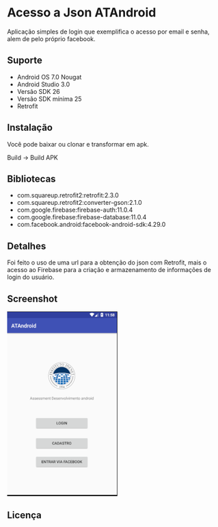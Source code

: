 # Acesso a Json ATAndroid
Aplicação simples de login que exemplifica o acesso por email e senha, alem de pelo próprio facebook.
<br />

## Suporte
+ Android OS 7.0 Nougat
+ Android Studio 3.0
+ Versão SDK 26
+ Versão SDK mínima 25
+ Retrofit

## Instalação
Você pode baixar ou clonar e transformar em apk.

Build → Build APK

## Bibliotecas
+ com.squareup.retrofit2:retrofit:2.3.0
+ com.squareup.retrofit2:converter-gson:2.1.0
+ com.google.firebase:firebase-auth:11.0.4
+ com.google.firebase:firebase-database:11.0.4
+ com.facebook.android:facebook-android-sdk:4.29.0

## Detalhes
Foi feito o uso de uma url para a obtenção do json com Retrofit, mais o acesso ao Firebase para a criação e armazenamento de informações de login do usuário.

## Screenshot
![tela inicial](screenshot/tela_inicial.png)

## Licença
